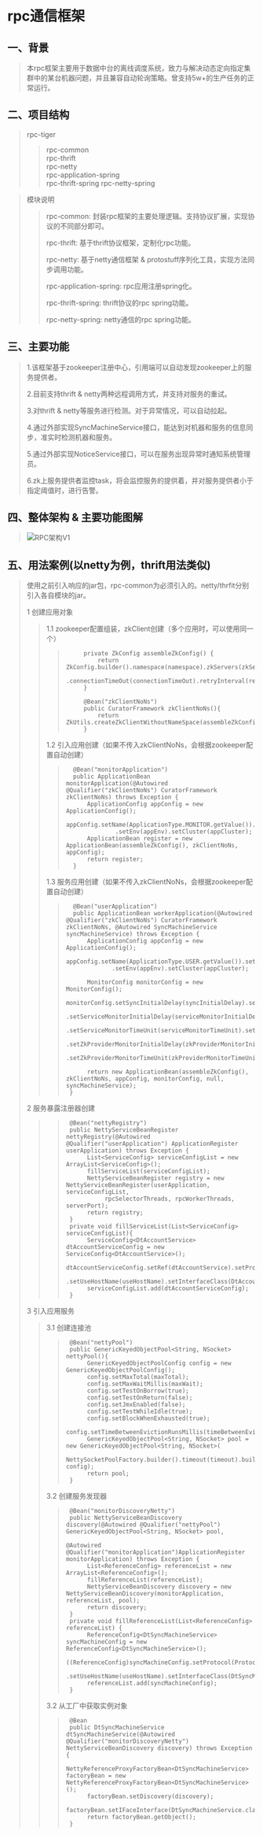 # rpc通信框架 
## 一、背景  
   >本rpc框架主要用于数据中台的离线调度系统，致力与解决动态定向指定集群中的某台机器问题，并且兼容自动轮询策略。曾支持5w+的生产任务的正常运行。
    
## 二、项目结构  
  >rpc-tiger   
  >>rpc-common        
  >>rpc-thrift   
  >>rpc-netty   
  >>rpc-application-spring  
  >>rpc-thrift-spring 
  >>rpc-netty-spring  
  
  >模块说明   
  >>rpc-common: 封装rpc框架的主要处理逻辑。支持协议扩展，实现协议的不同部分即可。  
  >> 
  >>rpc-thrift: 基于thrift协议框架，定制化rpc功能。   
  >>
  >>rpc-netty: 基于netty通信框架 & protostuff序列化工具，实现方法同步调用功能。   
  >>
  >>rpc-application-spring: rpc应用注册spring化。   
  >>
  >>rpc-thrift-spring: thrift协议的rpc spring功能。   
  >>
  >>rpc-netty-spring: netty通信的rpc spring功能。   
  
## 三、主要功能  
  >1.该框架基于zookeeper注册中心，引用端可以自动发现zookeeper上的服务提供者。   
  >
  >2.目前支持thrift & netty两种远程调用方式，并支持对服务的重试。   
  >
  >3.对thrift & netty等服务进行检测。对于异常情况，可以自动拉起。    
  >
  >4.通过外部实现SyncMachineService接口，能达到对机器和服务的信息同步，准实时检测机器和服务。   
  >
  >5.通过外部实现NoticeService接口，可以在服务出现异常时通知系统管理员。   
  >
  >6.zk上服务提供者监控task，将会监控服务的提供着，并对服务提供者小于指定阈值时，进行告警。
  
## 四、整体架构 & 主要功能图解     
  >![RPC架构V1](https://user-images.githubusercontent.com/19148139/114145569-2063b600-9949-11eb-9cdc-9da25519e110.png)

## 五、用法案例(以netty为例，thrift用法类似)
  >使用之前引入响应的jar包，rpc-common为必须引入的。netty/thrfit分别引入各自模块的jar。   
  >
  >1 创建应用对象
  >>1.1 zookeeper配置组装，zkClient创建（多个应用时，可以使用同一个）
  >>>          private ZkConfig assembleZkConfig() {
  >>>              return ZkConfig.builder().namespace(namespace).zkServers(zkServers).sessionTimeOut(sessionTimeOut)
  >>>                      .connectionTimeOut(connectionTimeOut).retryInterval(retryInterval).retryTimes(retryTimes).build();
  >>>          }
  >>>      
  >>>          @Bean("zkClientNoNs")
  >>>          public CuratorFramework zkClientNoNs(){
  >>>              return ZkUtils.createZkClientWithoutNameSpace(assembleZkConfig());
  >>>          }
  >>1.2 引入应用创建（如果不传入zkClientNoNs，会根据zookeeper配置自动创建）
  >>>       @Bean("monitorApplication")
  >>>       public ApplicationBean monitorApplication(@Autowired @Qualifier("zkClientNoNs") CuratorFramework zkClientNoNs) throws Exception {
  >>>           ApplicationConfig appConfig = new ApplicationConfig();
  >>>           appConfig.setName(ApplicationType.MONITOR.getValue()).setGroup(appGroup).setOwner(monitorAppOwner)
  >>>                   .setEnv(appEnv).setCluster(appCluster);
  >>>           ApplicationBean register = new ApplicationBean(assembleZkConfig(), zkClientNoNs, appConfig);
  >>>           return register;
  >>>       }
  >>1.3 服务应用创建（如果不传入zkClientNoNs，会根据zookeeper配置自动创建）
  >>>       @Bean("userApplication")
  >>>       public ApplicationBean workerApplication(@Autowired @Qualifier("zkClientNoNs") CuratorFramework zkClientNoNs, @Autowired SyncMachineService syncMachineService) throws Exception {
  >>>           ApplicationConfig appConfig = new ApplicationConfig();
  >>>           appConfig.setName(ApplicationType.USER.getValue()).setGroup(appGroup).setOwner(userAppOwner)
  >>>                  .setEnv(appEnv).setCluster(appCluster);
  >>>
  >>>           MonitorConfig monitorConfig = new MonitorConfig();
  >>>           monitorConfig.setSyncInitialDelay(syncInitialDelay).setSyncDelay(syncDelay).setSyncTimeUnit(syncTimeUnit)
  >>>                   .setServiceMonitorInitialDelay(serviceMonitorInitialDelay).setServiceMonitorDelay(serviceMonitorDelay)
  >>>                  .setServiceMonitorTimeUnit(serviceMonitorTimeUnit).setAutoProcessServiceThread(isAutoProcessServiceThread)
  >>>                   .setZkProviderMonitorInitialDelay(zkProviderMonitorInitialDelay).setZkProviderMonitorDelay(zkProviderMonitorDelay)
  >>>                  .setZkProviderMonitorTimeUnit(zkProviderMonitorTimeUnit).setProvidersThreshold(providersThreshold);
  >>>  
  >>>           return new ApplicationBean(assembleZkConfig(), zkClientNoNs, appConfig, monitorConfig, null, syncMachineService);
  >>>      }
  >2 服务暴露注册器创建
  >>>      @Bean("nettyRegistry")
  >>>      public NettyServiceBeanRegister nettyRegistry(@Autowired @Qualifier("userApplication") ApplicationRegister userApplication) throws Exception {
  >>>           List<ServiceConfig> serviceConfigList = new ArrayList<ServiceConfig>();
  >>>           fillServiceList(serviceConfigList);
  >>>           NettyServiceBeanRegister registry = new NettyServiceBeanRegister(userApplication, serviceConfigList,
  >>>                rpcSelectorThreads, rpcWorkerThreads, serverPort);
  >>>           return registry;
  >>>      }
  >>>      private void fillServiceList(List<ServiceConfig> serviceConfigList){
  >>>           ServiceConfig<DtAccountService> dtAccountServiceConfig = new ServiceConfig<DtAccountService>();
  >>>           dtAccountServiceConfig.setRef(dtAccountService).setProtocol(ProtocolTypeEnum.NETTY.getValue())
  >>>                .setUseHostName(useHostName).setInterfaceClass(DtAccountService.class);
  >>>           serviceConfigList.add(dtAccountServiceConfig);
  >>>      }
  >3 引入应用服务
  >>3.1 创建连接池
  >>>      @Bean("nettyPool")
  >>>      public GenericKeyedObjectPool<String, NSocket> nettyPool(){
  >>>           GenericKeyedObjectPoolConfig config = new GenericKeyedObjectPoolConfig();
  >>>           config.setMaxTotal(maxTotal);
  >>>           config.setMaxWaitMillis(maxWait);
  >>>           config.setTestOnBorrow(true);
  >>>           config.setTestOnReturn(false);
  >>>           config.setJmxEnabled(false);
  >>>           config.setTestWhileIdle(true);
  >>>           config.setBlockWhenExhausted(true);
  >>>           config.setTimeBetweenEvictionRunsMillis(timeBetweenEvictionRunsMillis);
  >>>           GenericKeyedObjectPool<String, NSocket> pool = new GenericKeyedObjectPool<String, NSocket>(
  >>>               NettySocketPoolFactory.builder().timeout(timeout).build(), config);
  >>>           return pool;
  >>>      }
  >>3.2 创建服务发现器
  >>>      @Bean("monitorDiscoveryNetty")
  >>>      public NettyServiceBeanDiscovery discovery(@Autowired @Qualifier("nettyPool") GenericKeyedObjectPool<String, NSocket> pool,
  >>>                                                         @Autowired @Qualifier("monitorApplication")ApplicationRegister monitorApplication) throws Exception {
  >>>           List<ReferenceConfig> referenceList = new ArrayList<ReferenceConfig>();
  >>>           fillReferenceList(referenceList);
  >>>           NettyServiceBeanDiscovery discovery = new NettyServiceBeanDiscovery(monitorApplication, referenceList, pool);
  >>>           return discovery;
  >>>      }
  >>>      private void fillReferenceList(List<ReferenceConfig> referenceList) {
  >>>           ReferenceConfig<DtSyncMachineService> syncMachineConfig = new ReferenceConfig<DtSyncMachineService>();
  >>>           ((ReferenceConfig)syncMachineConfig.setProtocol(ProtocolTypeEnum.NETTY.getValue())
  >>>               .setUseHostName(useHostName).setInterfaceClass(DtSyncMachineService.class)).setRetry(0);
  >>>           referenceList.add(syncMachineConfig);
  >>>      }
  >>3.2 从工厂中获取实例对象
  >>>      @Bean
  >>>      public DtSyncMachineService dtSyncMachineService(@Autowired @Qualifier("monitorDiscoveryNetty") NettyServiceBeanDiscovery discovery) throws Exception {
  >>>           NettyReferenceProxyFactoryBean<DtSyncMachineService> factoryBean = new NettyReferenceProxyFactoryBean<DtSyncMachineService>();
  >>>           factoryBean.setDiscovery(discovery);
  >>>           factoryBean.setIFaceInterface(DtSyncMachineService.class);
  >>>           return factoryBean.getObject();
  >>>      }